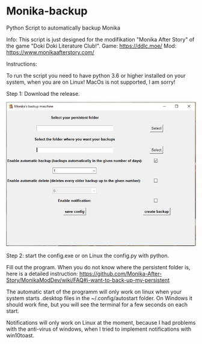 # Monika-backup
Python Script to automatically backup Monika

Info:
This script is just designed for the modifikation "Monika After Story" of the game "Doki Doki Literature Club!".
Game: https://ddlc.moe/
Mod: https://www.monikaafterstory.com/


Instructions:

To run the script you need to have python 3.6 or higher installed on your system, when you are on Linux!
MacOs is not supported, I am sorry!


Step 1:
Download the release.


![](images/preview.PNG)



Step 2:
start the config.exe or on Linux the config.py with python.

Fill out the program.
When you do not know where the persistent folder is, here is a detailed instruction: https://github.com/Monika-After-Story/MonikaModDev/wiki/FAQ#i-want-to-back-up-my-persistent

The automatic start of the programm will only work on linux when your system starts .desktop files in the ~/.config/autostart folder.
On Windows it should work fine, but you will see the terminal for a few seconds on each start. 

Notifications will only work on Linux at the moment, because I had problems with the anti-virus of windows, when I tried to implement notifications with win10toast.


